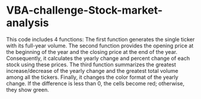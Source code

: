 # VBA-challenge-Stock-market-analysis
This code includes 4 functions:
The first function generates the single ticker with its full-year volume.
The second function provides the opening price at the beginning of the year and the closing price at the end of the year. Consequently, it calculates the yearly change and percent change of each stock using these prices.
The third function summarizes the greatest increase/decrease of the yearly change and the greatest total volume among all the tickers.
Finally, it changes the color format of the yearly change. If the difference is less than 0, the cells become red; otherwise, they show green.



